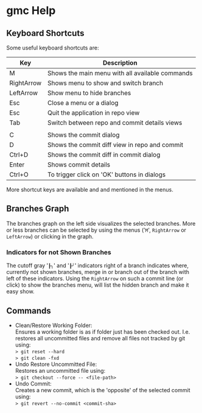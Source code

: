 # gmc Help

## Keyboard Shortcuts

Some useful keyboard shortcuts are:

| Key        | Description                                     |
| ---------- | ------------------------------------------------|
| M          | Shows the main menu with all available commands |
| RightArrow | Shows menu to show and switch branch            |
| LeftArrow  | Show menu to hide branches                      |
| Esc        | Close a menu or a dialog                        |
| Esc        | Quit the application in repo view               |
| Tab        | Switch between repo and commit details views    |
|            |                                                 |
| C          | Shows the commit dialog                         |
| D          | Shows the commit diff view in repo and commit   |
| Ctrl+D     | Shows the commit diff in commit dialog          |
| Enter      | Shows commit details                            |
| Ctrl+O     | To trigger click on 'OK' buttons in dialogs     |

More shortcut keys are available and and mentioned in the
menus.

## Branches Graph

The branches graph on the left side visualizes the selected
branches. More or less branches can be selected by using the
menus ('`M`', `RightArrow` or `LeftArrow`) or clicking in the
graph.

### Indicators for not Shown Branches

The cutoff gray '`┠╮`' and '`┠╯`' indicators right of a branch indicates
where, currently not shown branches, merge in or branch out
of the branch with left of these indicators.
Using the  `RightArrow` on such a commit line (or click) to
show the branches menu, will list the hidden branch and make
it easy show.

## Commands

* Clean/Restore Working Folder:\
  Ensures a working folder is as if folder just has been checked out. I.e. restores all uncommitted files and remove all files not tracked
  by git using:\
  `> git reset --hard`\
  `> git clean -fxd`
* Undo Restore Uncommitted File:\
  Restores an uncommitted file using:\
  `> git checkout --force -- <file-path>`
* Undo Commit:\
  Creates a new commit, which is the 'opposite' of the selected commit using:\
  `> git revert --no-commit <commit-sha>`
